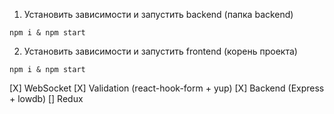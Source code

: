 1. Установить зависимости и запустить backend (папка backend)

`npm i & npm start`

2. Установить зависимости и запустить frontend (корень проекта)

`npm i & npm start`

[X] WebSocket
[X] Validation (react-hook-form + yup)
[X] Backend (Express + lowdb)
[] Redux
